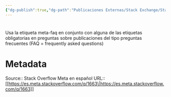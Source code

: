 ```yaml
---
{"dg-publish":true,"dg-path":"Publicaciones Externas/Stack Exchange/Stack Overflow en español/Stack Overflow en español Meta/es.meta.stackoverflow.com-1663.md","permalink":"/publicaciones-externas/stack-exchange/stack-overflow-en-espanol/stack-overflow-en-espanol-meta/es-meta-stackoverflow-com-1663/","hide":true,"noteIcon":"default","created":"2024-04-03T12:49:10.418-06:00","updated":"2024-04-05T16:44:00.332-06:00"}
---
```


# 

Usa la etiqueta meta-faq en conjunto con alguna de las etiquetas obligatorias en preguntas sobre publicaciones del tipo preguntas frecuentes (FAQ = frequently asked questions)

# Metadata
Source:: Stack Overflow Meta en español
URL:: [[https://es.meta.stackoverflow.com/q/1663\|https://es.meta.stackoverflow.com/q/1663]]

